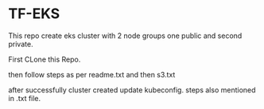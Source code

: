 # TF-EKS

This repo create eks cluster with 2 node groups one public and second private.

First CLone this Repo.

then follow steps as per readme.txt and then s3.txt

after successfully cluster created update kubeconfig. steps also mentioned in .txt file.



